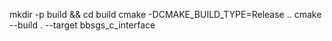 mkdir -p build && cd build
cmake -DCMAKE_BUILD_TYPE=Release ..
cmake --build . --target bbsgs_c_interface
